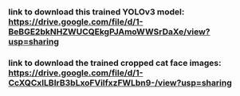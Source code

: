 
### link to download this trained YOLOv3 model: https://drive.google.com/file/d/1-BeBGE2bkNHZWUCQEkgPJAmoWWSrDaXe/view?usp=sharing

### link to download the trained cropped cat face images: https://drive.google.com/file/d/1-CcXQCxILBIrB3bLxoFVilfxzFWLbn9-/view?usp=sharing
